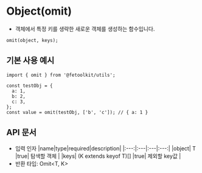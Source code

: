 # Object(omit)

- 객체에서 특정 키를 생략한 새로운 객체를 생성하는 함수입니다.

```tsx
omit(object, keys);
```

## 기본 사용 예시

```tsx
import { omit } from '@fetoolkit/utils';

const testObj = {
  a: 1,
  b: 2,
  c: 3,
};
const value = omit(testObj, ['b', 'c']); // { a: 1 }
```

## API 문서

- 입력 인자
  |name|type|required|description|
  |:---:|:---|:---|:---:|
  |object| T |true| 탐색할 객체 |
  |keys| (K extends keyof T)[] |true| 제외할 key값 |
- 반환 타입: Omit<T, K>
